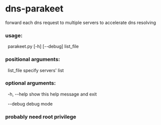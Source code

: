 # dns-parakeet

forward each dns request to multiple servers to accelerate dns resolving
 
 
### usage:

&nbsp;&nbsp;parakeet.py [-h] [--debug] list_file
 
 
### positional arguments:

&nbsp;&nbsp;list_file   specify servers' list
 
 
### optional arguments:

&nbsp;&nbsp;-h, --help  show this help message and exit

&nbsp;&nbsp;--debug     debug mode


### probably need root privilege
